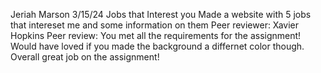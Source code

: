 Jeriah Marson
3/15/24
Jobs that Interest you
Made a website with 5 jobs that intereset me and some information on them
Peer reviewer: Xavier Hopkins
Peer review: You met all the requirements for the assignment! Would have loved if you made the background a differnet color though. Overall great job on the assignment!
